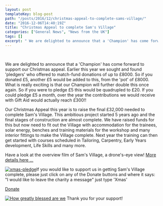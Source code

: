 ```yaml
---
layout: post
templateKey: blog-post
path: "/posts/2016/12/christmas-appeal-to-complete-sams-village/"
date: "2016-12-06T14:40:19Z"
title: "Christmas Appeal to complete Sam's Village"
categories: ["General News", "News from the UK"]
tags: []
excerpt: " We are delighted to announce that a 'Champion' has come forward to support our Christmas appeal. E..."
---
```


 

We are delighted to announce that a 'Champion' has come forward to support our Christmas appeal. Earlier this year we sought and found 'pledgers' who offered to match-fund donations of up to £8000\. So if you donated £5, another £5 would be added to this, from the 'pot' of £8000\. What is really exciting is that our Champion will further double this once again. So if you were to pledge £5 this would be quadrupled to £20\. If you could pledge £5 a month, over the year the contributions we would receive with Gift Aid would actually reach £300!!

Our Christmas Appeal this year is to raise the final £32,000 needed to complete Sam's Village. This ambitious project started 5 years ago and the final stages of construction are almost complete. We have raised funds for this but now need to fit out the Village with accommodation for the trainees, solar energy, benches and training materials for the workshop and many interior fittings to make the Village complete. Next year the training can then get started with courses scheduled in Tailoring, Carpentry, Early Years development, Life Skills and many more.

Have a look at the overview film of Sam's Village, a drone's-eye view! [More details here ...](https://www.africanvision.org.uk/projects/sams-village/)

[![xmas-pledge](https://www.africanvision.org.uk/africa-vision-news/wp-content/uploads/2016/12/Xmas-pledge.bmp)](https://www.africanvision.org.uk/africa-vision-news/wp-content/uploads/2016/12/Xmas-pledge.bmp)If you would like to support us in getting Sam's Village complete, please just click on any of the Donate buttons and where it says: "I would like to leave the charity a message" just type 'Xmas'

[Donate](https://www.charitycheckout.co.uk/1113786/)

[![How greatly blessed are we](https://www.africanvision.org.uk/africa-vision-news/wp-content/uploads/2014/10/Paige-card-300x300.jpg)](https://www.africanvision.org.uk/africa-vision-news/wp-content/uploads/2014/10/Paige-card.jpg) Thank you for your support!